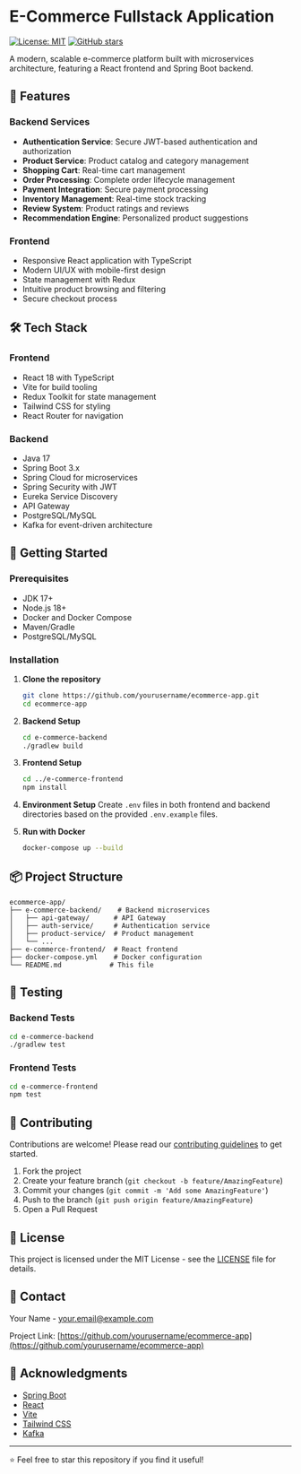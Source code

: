 # E-Commerce Fullstack Application

[![License: MIT](https://img.shields.io/badge/License-MIT-yellow.svg)](https://opensource.org/licenses/MIT)
[![GitHub stars](https://img.shields.io/github/stars/yourusername/ecommerce-app?style=social)](https://github.com/yourusername/ecommerce-app/stargazers)

A modern, scalable e-commerce platform built with microservices architecture, featuring a React frontend and Spring Boot backend.

## 🚀 Features

### Backend Services
- **Authentication Service**: Secure JWT-based authentication and authorization
- **Product Service**: Product catalog and category management
- **Shopping Cart**: Real-time cart management
- **Order Processing**: Complete order lifecycle management
- **Payment Integration**: Secure payment processing
- **Inventory Management**: Real-time stock tracking
- **Review System**: Product ratings and reviews
- **Recommendation Engine**: Personalized product suggestions

### Frontend
- Responsive React application with TypeScript
- Modern UI/UX with mobile-first design
- State management with Redux
- Intuitive product browsing and filtering
- Secure checkout process

## 🛠️ Tech Stack

### Frontend
- React 18 with TypeScript
- Vite for build tooling
- Redux Toolkit for state management
- Tailwind CSS for styling
- React Router for navigation

### Backend
- Java 17
- Spring Boot 3.x
- Spring Cloud for microservices
- Spring Security with JWT
- Eureka Service Discovery
- API Gateway
- PostgreSQL/MySQL
- Kafka for event-driven architecture

## 🚀 Getting Started

### Prerequisites
- JDK 17+
- Node.js 18+
- Docker and Docker Compose
- Maven/Gradle
- PostgreSQL/MySQL

### Installation

1. **Clone the repository**
   ```bash
   git clone https://github.com/yourusername/ecommerce-app.git
   cd ecommerce-app
   ```

2. **Backend Setup**
   ```bash
   cd e-commerce-backend
   ./gradlew build
   ```

3. **Frontend Setup**
   ```bash
   cd ../e-commerce-frontend
   npm install
   ```

4. **Environment Setup**
   Create `.env` files in both frontend and backend directories based on the provided `.env.example` files.

5. **Run with Docker**
   ```bash
   docker-compose up --build
   ```

## 📦 Project Structure

```
ecommerce-app/
├── e-commerce-backend/    # Backend microservices
│   ├── api-gateway/      # API Gateway
│   ├── auth-service/     # Authentication service
│   ├── product-service/  # Product management
│   └── ...
├── e-commerce-frontend/  # React frontend
├── docker-compose.yml    # Docker configuration
└── README.md            # This file
```

## 🧪 Testing

### Backend Tests
```bash
cd e-commerce-backend
./gradlew test
```

### Frontend Tests
```bash
cd e-commerce-frontend
npm test
```

## 🤝 Contributing

Contributions are welcome! Please read our [contributing guidelines](CONTRIBUTING.md) to get started.

1. Fork the project
2. Create your feature branch (`git checkout -b feature/AmazingFeature`)
3. Commit your changes (`git commit -m 'Add some AmazingFeature'`)
4. Push to the branch (`git push origin feature/AmazingFeature`)
5. Open a Pull Request

## 📄 License

This project is licensed under the MIT License - see the [LICENSE](LICENSE) file for details.

## 📧 Contact

Your Name - your.email@example.com

Project Link: [https://github.com/yourusername/ecommerce-app](https://github.com/yourusername/ecommerce-app)

## 🙏 Acknowledgments

- [Spring Boot](https://spring.io/projects/spring-boot)
- [React](https://reactjs.org/)
- [Vite](https://vitejs.dev/)
- [Tailwind CSS](https://tailwindcss.com/)
- [Kafka](https://kafka.apache.org/)

---

⭐️ Feel free to star this repository if you find it useful!
